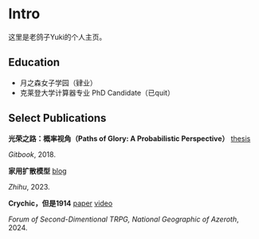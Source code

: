 # Intro

这里是老鸽子Yuki的个人主页。

## Education

- 月之森女子学园（肄业）
- 克莱登大学计算器专业 PhD Candidate（已quit）

## Select Publications

**光荣之路：概率视角（Paths of Glory: A Probabilistic Perspective）** [thesis](https://hzsydy.gitbook.io/pog)

*Gitbook*, 2018. 

**家用扩散模型** [blog](https://zhuanlan.zhihu.com/p/668940718)

*Zhihu*, 2023. 

**Crychic，但是1914** 
[paper](https://nga.178.com/read.php?tid=40784913) [video](https://space.bilibili.com/2335347/channel/collectiondetail?sid=3766243)

*Forum of Second-Dimentional TRPG, National Geographic of Azeroth*, 2024. 
